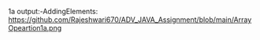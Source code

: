 1a output:-AddingElements: https://github.com/Rajeshwari670/ADV_JAVA_Assignment/blob/main/ArrayOpeartion1a.png
